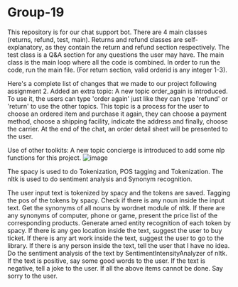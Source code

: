 # Group-19

This repository is for our chat support bot. There are 4 main classes (returns, refund, test, main). Returns and refund classes are self-explanatory, as they contain the return and refund section respectively. The test class is a Q&A section for any questions the user may have. The main class is the main loop where all the code is combined. In order to run the code, run the main file. (For return section, valid orderid is any integer 1-3).

Here's a complete list of changes that we made to our project following assignment 2.
Added an extra topic:
A new topic order_again is introduced. To use it, the users can type 'order again' just like they can type 'refund' or 'return' to use the other topics.
This topic is a process for the user to choose an ordered item and purchase it again, they can choose a payment method, choose a shipping facility, 
indicate the address and finally, choose the carrier. At the end of the chat, an order detail sheet will be presented to the user.

Use of other toolkits:
A new topic concierge is introduced to add some nlp functions for this project.
![image](https://user-images.githubusercontent.com/73769345/159101846-308d9392-741d-47ae-8a0d-44768d218370.png)

The spacy is used to do Tokenization, POS tagging and Tokenization.
The nltk is used to do sentiment analysis and Synonym recognition.

The user input text is tokenized by spacy and the tokens are saved.
Tagging the pos of the tokens by spacy.
Check if there is any noun inside the input text.
Get the synonyms of all nouns by wordnet module of nltk.
If there are any synonyms of computer, phone or game, present the price list of the corresponding products.
Generate amed entity recognition of each token by spacy.
If there is any geo location inside the text, suggest the user to buy ticket.
If there is any art work inside the text, suggest the user to go to the library.
If there is any person inside the text, tell the user that I have no idea.
Do the sentiment analysis of the text by SentimentIntensityAnalyzer of nltk.
If the text is positive, say some good words to the user.
If the text is negative, tell a joke to the user.
If all the above items cannot be done. Say sorry to the user.

